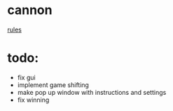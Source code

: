 # cannon

[rules](https://www.iggamecenter.com/info/en/cannon.html)

# todo:
- fix gui
 - implement game shifting
 - make pop up window with instructions and settings
 - fix winning
